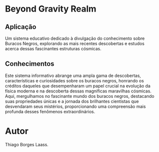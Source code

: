 # Beyond Gravity Realm
## Aplicação
Um sistema educativo dedicado à divulgação do conhecimento sobre Buracos Negros, explorando as mais recentes descobertas e estudos acerca dessas fascinantes estruturas cósmicas.
## Conhecimentos
Este sistema informativo abrange uma ampla gama de descobertas, características e curiosidades sobre os buracos negros, honrando os créditos daqueles que desempenharam um papel crucial na evolução da física moderna e na descoberta dessas magníficas maravilhas cósmicas. Aqui, mergulhamos no fascinante mundo dos buracos negros, destacando suas propriedades únicas e a jornada dos brilhantes cientistas que desvendaram seus mistérios, proporcionando uma compreensão mais profunda desses fenômenos extraordinários.
# Autor

Thiago Borges Laass.
